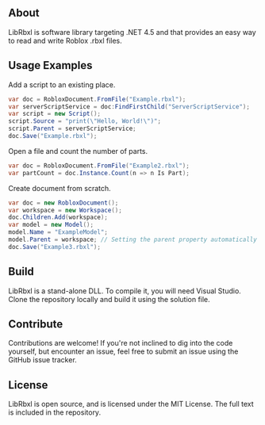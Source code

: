 ## About
LibRbxl is software library targeting .NET 4.5 and that provides an easy way to read and write Roblox .rbxl files.

## Usage Examples
Add a script to an existing place.
```csharp
var doc = RobloxDocument.FromFile("Example.rbxl");
var serverScriptService = doc:FindFirstChild("ServerScriptService");
var script = new Script();
script.Source = "print(\"Hello, World!\")";
script.Parent = serverScriptService;
doc.Save("Example.rbxl");
```
Open a file and count the number of parts.
```csharp
var doc = RobloxDocument.FromFile("Example2.rbxl");
var partCount = doc.Instance.Count(n => n Is Part);
```
Create document from scratch.
```csharp
var doc = new RobloxDocument();
var workspace = new Workspace();
doc.Children.Add(workspace);
var model = new Model();
model.Name = "ExampleModel";
model.Parent = workspace; // Setting the parent property automatically adds the instance as a child of the parent
doc.Save("Example3.rbxl");
```
## Build
LibRbxl is a stand-alone DLL. To compile it, you will need Visual Studio. Clone the repository locally and build it using the solution file.
## Contribute
Contributions are welcome! If you're not inclined to dig into the code yourself, but encounter an issue, feel free to submit an issue using the GitHub issue tracker.
## License
LibRbxl is open source, and is licensed under the MIT License. The full text is included in the repository.

